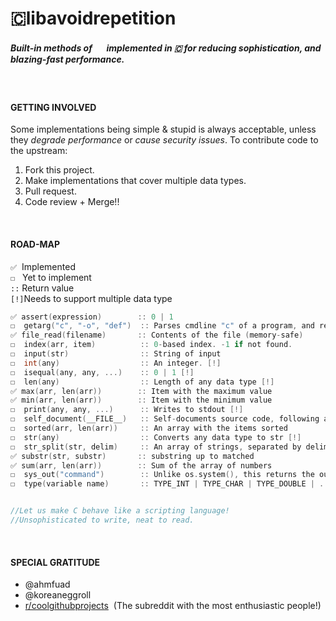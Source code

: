 # 🇨libavoidrepetition 

##### Built-in methods of   <img src=https://emoji.gg/assets/emoji/1887_python.png height=15 width=16> implemented in 🇨 for reducing sophistication, and blazing-fast performance.
<br>

#### GETTING INVOLVED
Some implementations being simple & stupid is always acceptable, unless they _degrade performance_ or _cause security issues_. To contribute code to the upstream:
1. Fork this project.
2. Make implementations that cover multiple data types.
3. Pull request.
4. Code review + Merge!!
<br>

#### ROAD-MAP
`✅`&nbsp;&nbsp;Implemented<br>
`☐` &nbsp;&nbsp;Yet to implement<br>
`::`&nbsp;Return value<br>
`[!]`Needs to support multiple data type 

```C
✅ assert(expression)        :: 0 | 1
☐  getarg("c", "-o", "def")  :: Parses cmdline "c" of a program, and returns value against the option "-o". If not found, default value is "def"
✅ file_read(filename)       :: Contents of the file (memory-safe)
☐  index(arr, item)          :: 0-based index. -1 if not found.
☐  input(str)                :: String of input
☐  int(any)                  :: An integer. [!]
☐  isequal(any, any, ...)    :: 0 | 1 [!]
☐  len(any)                  :: Length of any data type [!]  
✅ max(arr, len(arr))        :: Item with the maximum value
✅ min(arr, len(arr))        :: Item with the minimum value
☐  print(any, any, ...)      :: Writes to stdout [!]
☐  self_document(__FILE__)   :: Self-documents source code, following a simple format
☐  sorted(arr, len(arr))     :: An array with the items sorted
☐  str(any)                  :: Converts any data type to str [!]
☐  str_split(str, delim)     :: An array of strings, separated by delim.
✅ substr(str, substr)       :: substring up to matched
✅ sum(arr, len(arr))        :: Sum of the array of numbers
☐  sys_out("command")        :: Unlike os.system(), this returns the output
☐  type(variable name)       :: TYPE_INT | TYPE_CHAR | TYPE_DOUBLE | ... [!]


//Let us make C behave like a scripting language!
//Unsophisticated to write, neat to read.
```
<br>

#### SPECIAL GRATITUDE

- @ahmfuad
- @koreaneggroll
- [r/coolgithubprojects](https://www.reddit.com/r/coolgithubprojects/)  &nbsp;(The subreddit with the most enthusiastic people!)
